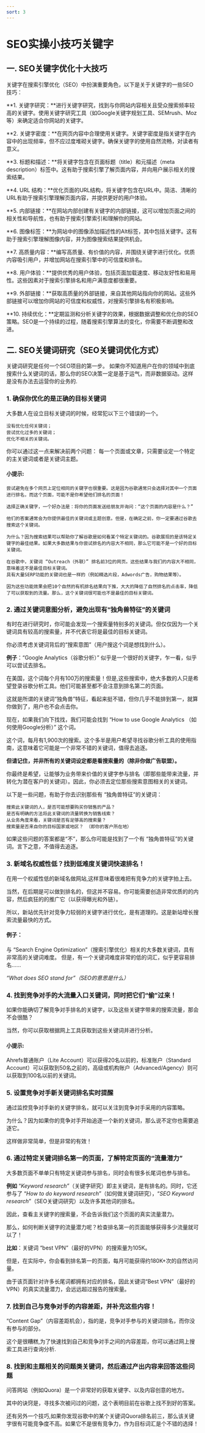 ```yaml
---
sort: 3
---
```

# SEO实操小技巧关键字

## 一. SEO关键字优化十大技巧
关键字在搜索引擎优化（SEO）中扮演重要角色，以下是关于关键字的一些SEO技巧：

**1. 关键字研究：**进行关键字研究，找到与你网站内容相关且受众搜索频率较高的关键字。使用关键字研究工具（如Google关键字规划工具、SEMrush、Moz等）来确定适合你网站的关键字。

**2. 关键字密度：**在网页内容中合理使用关键字。关键字密度是指关键字在内容中的出现频率，但不应过度堆砌关键字。确保关键字的使用自然流畅，对读者有意义。

**3. 标题和描述：**将关键字包含在页面标题（title）和元描述（meta description）标签中。这有助于搜索引擎了解页面内容，并向用户展示相关的搜索结果。

**4. URL 结构：**优化页面的URL结构，将关键字包含在URL中。简洁、清晰的URL有助于搜索引擎理解页面内容，并提供更好的用户体验。

**5. 内部链接：**在网站内部创建有关键字的内部链接，这可以增加页面之间的相关性和导航性，也有助于搜索引擎索引和理解你的网站。

**6. 图像标签：**为网站中的图像添加描述性的Alt标签，其中包括关键字。这有助于搜索引擎理解图像内容，并为图像搜索结果提供机会。

**7. 高质量内容：**编写高质量、有价值的内容，并围绕关键字进行优化。优质内容吸引用户，并增加网站在搜索引擎中的可信度和排名。

**8. 用户体验：**提供优秀的用户体验，包括页面加载速度、移动友好性和易用性。这些因素对于搜索引擎排名和用户满意度都很重要。

**9. 外部链接：**获取高质量的外部链接，来自其他网站指向你的网站。这些外部链接可以增加你网站的可信度和权威性，对搜索引擎排名有积极影响。

**10. 持续优化：**定期监测和分析关键字的效果，根据数据调整和优化你的SEO策略。SEO是一个持续的过程，随着搜索引擎算法的变化，你需要不断调整和改进。

## 二. SEO关键词研究（SEO关键词优化方式）

关键词研究是任何一个SEO项目的第一步。
如果你不知道用户在你的领域中到底搜索什么关键词的话，那么你的SEO决策一定是基于运气，而非数据驱动。这样是没有办法去运营你的业务的.

### 1. 确保你优化的是正确的目标关键词

大多数人在设立目标关键词的时候，经常犯以下三个错误的一个。

	没有优化任何关键词；
	尝试优化过多的关键词；
	优化不相关的关键词。

你可以通过这一点来解决前两个问题：
每一个页面或文章，只需要设定一个特定的主关键词或者是关键词主题。

#### 小提示:

	尝试避免在多个网页上定位相同的关键字也很重要。这是因为谷歌通常只会选择对其中一个页面进行排名，而这个页面，可能不是你希望他们排名的页面！

	选择正确关键字，一个好办法是：将你的页面发送给朋友并询问：“这个页面的内容是什么？”

	他们的答案通常会为你提供最佳的关键词或主题创意。但是，在确定之前，你一定要通过谷歌去搜索这个关键词。

	为什么？因为搜索结果可以帮助你了解谷歌是如何看某个特定关键词的。谷歌展现的是该特定关键字的最佳结果。如果大多数结果与你尝试排名的内容大不相同，那么它可能不是一个好的目标关键词。

	在谷歌中，关键词 “Outreach（外联）” 排名前3位的网页。这些结果与我们的内容大不相同，意味着这不是最佳目标关键词。
	具有大量SERP功能的关键词也是一样的（例如精选片段，Adwords广告，购物结果等）。

	因为这些功能效果会把10个自然的有机排名结果向下推，大大的降低了自然排名的点击率，降低了可以获取到的流量。那么，这个关键词很可能也不是最佳的目标关键词。

### 2. 通过关键词意图分析，避免出现有“独角兽特征”的关键词

有时在进行研究时，你可能会发现一个搜索量特别多的关键词。但仅仅因为一个关键词具有较高的搜索量，并不代表它将是最佳的目标关键词。

你必须考虑关键词背后的“搜索意图”（用户搜这个词是想找到什么）。

**例子**：“Google Analytics（谷歌分析）” 似乎是一个很好的关键字，乍一看，似乎可以尝试去排名。

在美国，这个词每个月有100万的搜索量！但是,这些搜索中，绝大多数的人只是希望登录谷歌分析工具。他们可能甚至都不会注意到排名第二的页面。

这就是所谓的关键词“独角兽”特征，看起来挺不错，但你几乎不能排到第一，就算你做到了，用户也不会点击你。

现在，如果我们向下找找，我们可能会找到 “How to use Google Analytics （如何使用Google分析）” 这个词。

这个词，每月有1,900次的搜索。这个多半是用户希望寻找谷歌分析工具的使用指南，这意味着它可能是一个非常不错的关键词，值得去追逐。

**但请记住，并非所有的关键词设定都是看搜索量的（除非你做广告联盟）。**

你最终是希望，让能够为业务带来价值的关键字参与排名（即那些能带来流量，并转化为潜在客户的关键词）。因此，你必须去定位那些搜索意图相关的关键词。

以下是一些问题，有助于你去识别那些有 “独角兽特征”的关键词：

	搜索此关键词的人，是否可能想要购买你销售的产品？
	是否有明确的方法将此关键词的流量转换为销售线索？
	从业务角度来看，关键词是否有足够高的搜索量？
	搜索量是否来自你的目标国家或地区？ （即你的客户所在地）

如果这些问题的答案都是“不”，那么你可能是找到了一个有 “独角兽特征”的关键词。言下之意，不值得去追逐。

### 3. 新域名权威性低？找到低难度关键词快速排名！

在用一个权威性低的新域名做网站,这样意味着很难把有竞争力的关键字拍上去。

当然，在后期是可以做到排名的，但这并不容易。你可能需要创造非常优质的的内容，然后疯狂的的推广它（以获得曝光和外链）。

所以，新站优先针对竞争力较弱的关键字进行优化，是有道理的。这是新站增长搜索流量最快的方式。

#### 例子：

与 “Search Engine Optimization”（搜索引擎优化）相关的大多数关键词，具有非常高的关键词难度。
但是，有一个关键词难度非常的低的词汇，似乎更容易排名.…..

_“What does SEO stand for”（SEO的意思是什么）_


### 4. 找到竞争对手的大流量入口关键词，同时把它们“偷”过来！

如果你能确切了解竞争对手排名的关键字，以及这些关键字带来的搜索流量，那会不会很酷？

当然，你可以获取根据网上工具获取到这些关键词并进行分析。

#### 小提示:

Ahrefs普通账户（Lite Account）可以获得20名以前的，标准账户（Standard Account）可以获取到50名之前的，高级或机构账户（Advanced/Agency）则可以获取到100名以前的关键词。

### 5. 设置竞争对手新关键词排名实时提醒

通过监控竞争对手新的关键字排名，就可以关注到竞争对手采用的内容策略。

为什么？因为如果你的竞争对手开始追逐一个新的关键词，那么说不定你也需要追逐它。

这样做非常简单，但是非常的有效！

### 6. 通过特定关键词排名第一的页面，了解特定页面的“流量潜力”

大多数页面不单单只有特定关键词参与排名，同时会有很多长尾词也参与排名。

**例如** “_Keyword research”_（关键字研究）即主关键词，是有排名的。同时，它还参与了 “_How to do keyword research_”（如何做关键词研究），“_SEO Keyword research_”（SEO关键词研究）以及许多其他词的排名。

因此，查看主关键字的搜索量，不会告诉我们这个页面的真实流量潜力。

那么，如何判断关键字的流量潜力呢？检查排名第一的页面能够获得多少流量就可以了！

**比如**：关键词 “best VPN”（最好的VPN）的搜索量为105K。

但是，在实际中，你会看到排名第一的页面，每月可能获得约180K+次的自然访问量。

由于该页面针对许多长尾词都拥有对应的排名，因此关键词“Best VPN”（最好的VPN）的真实流量潜力，会远远超过报告的搜索量。

### 7. 找到自己与竞争对手的内容差距，并补充这些内容！

“Content Gap”（内容差距机会），指的是，竞争对手参与的关键词排名，而你没有参与的部分。

这个是很糟糕,为了快速找到自己和竞争对手之间的内容差距，你可以通过网上搜索工具进行查询分析.


### 8. 找到和主题相关的问题类关键词，然后通过产出内容来回答这些问题

问答网站（例如Quora）是一个非常好的获取关键字、以及内容创意的地方。

其中的诀窍是，寻找多次被问过的问题，这个表明目前在谷歌上找不到好的答案。

还有另外一个技巧,如果你发现谷歌中的某个关键词Quora排名前三，那么该关键字很有可能竞争度不高。如果它不是很有竞争力，作为目标词汇是个不错的选择！
